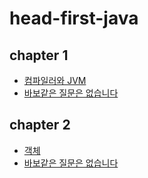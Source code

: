 # head-first-java
## chapter 1
* [컴파일러와 JVM](https://github.com/sirupe/head-first-java/blob/master/link/p52.md)
* [바보같은 질문은 없습니다](https://github.com/sirupe/head-first-java/blob/master/link/p46.md)
## chapter 2
* [객체](https://github.com/sirupe/head-first-java/blob/master/link/p68.md)
* [바보같은 질문은 없습니다](https://github.com/sirupe/head-first-java/blob/master/link/p75.md)